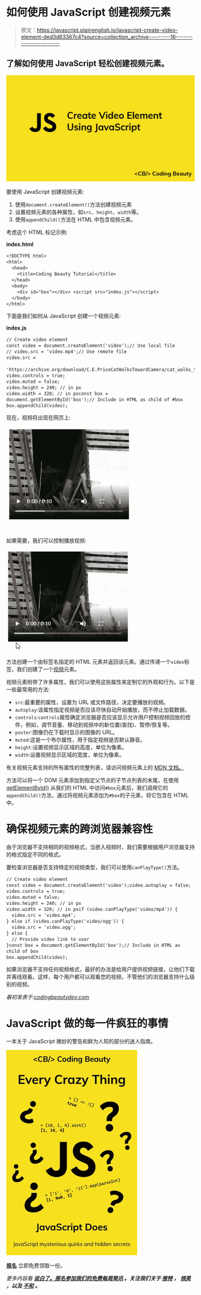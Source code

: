 # 如何使用 JavaScript 创建视频元素

> 原文：<https://javascript.plainenglish.io/javascript-create-video-element-ded3d63367c4?source=collection_archive---------16----------------------->

## 了解如何使用 JavaScript 轻松创建视频元素。

![](img/aca5e354e9b02a3e9e1863a17229aa3f.png)

要使用 JavaScript 创建视频元素:

1.  使用`document.createElement()`方法创建视频元素
2.  设置视频元素的各种属性，如`src`、`height`、`width`等。
3.  使用`appendChild()`方法在 HTML 中包含视频元素。

考虑这个 HTML 标记示例:

**index.html**

```
<!DOCTYPE html>
<html>
  <head>
    <title>Coding Beauty Tutorial</title>
  </head>
  <body>
    <div id="box"></div> <script src="index.js"></script>
  </body>
</html>
```

下面是我们如何从 JavaScript 创建一个视频元素:

**index.js**

```
// Create video element
const video = document.createElement('video');// Use local file
// video.src = 'video.mp4';// Use remote file
video.src =
  'https://archive.org/download/C.E.PriceCatWalksTowardCamera/cat_walks_toward_camera_512kb.mp4'; video.controls = true;
video.muted = false;
video.height = 240; // in px
video.width = 320; // in pxconst box = document.getElementById('box');// Include in HTML as child of #box
box.appendChild(video);
```

现在，视频将出现在网页上:

![](img/369db7514fc11c92f424fb2abefc8720.png)

如果需要，我们可以控制播放视频:

![](img/43ac3d16e5d69cc5546747536001e163.png)

方法创建一个由标签名指定的 HTML 元素并返回该元素。通过传递一个`video`标签，我们创建了一个[视频](https://developer.mozilla.org/en-US/docs/Web/HTML/Element/video)元素。

视频元素附带了许多属性，我们可以使用这些属性来定制它的外观和行为。以下是一些最常用的方法:

*   `src`:最重要的属性，设置为 URL 或文件路径，决定要播放的视频。
*   `autoplay`:该属性指定视频是否应该尽快自动开始播放，而不停止加载数据。
*   `controls`:`controls`属性确定浏览器是否应该显示允许用户控制视频回放的控件，例如，调节音量、移动到视频中的新位置(查找)、暂停/恢复等。
*   `poster`:图像仍在下载时显示的图像的 URL。
*   `muted`:这是一个布尔属性，用于指定视频是否默认静音。
*   `height`:设置视频显示区域的高度，单位为像素。
*   `width`:设置视频显示区域的宽度，单位为像素。

有关视频元素支持的所有属性的完整列表，请访问视频元素上的 [MDN 文档。](https://developer.mozilla.org/en-US/docs/Web/HTML/Element/video)

方法可以将一个 DOM 元素添加到指定父节点的子节点列表的末尾。在使用 [getElementById()](https://developer.mozilla.org/en-US/docs/Web/API/Document/getElementById) 从我们的 HTML 中访问`#box`元素后，我们调用它的`appendChild()`方法，通过将视频元素添加为`#box`的子元素，将它包含在 HTML 中。

# 确保视频元素的跨浏览器兼容性

由于浏览器不支持相同的视频格式，当嵌入视频时，我们需要根据用户浏览器支持的格式指定不同的格式。

要检查浏览器是否支持特定的视频类型，我们可以使用`canPlayType()`方法。

```
// Create video element
const video = document.createElement('video');video.autoplay = false;
video.controls = true;
video.muted = false;
video.height = 240; // in px
video.width = 320; // in pxif (video.canPlayType('video/mp4')) {
  video.src = 'video.mp4';
} else if (video.canPlayType('video/ogg')) {
  video.src = 'video.ogg';
} else {
  // Provide video link to user
}const box = document.getElementById('box');// Include in HTML as child of box
box.appendChild(video);
```

如果浏览器不支持任何视频格式，最好的办法是给用户提供视频链接，让他们下载并离线观看。这样，每个用户都可以观看您的视频，不管他们的浏览器支持什么级别的视频。

*最初发表于:*[*codingbeautydev.com*](https://cbdev.link/de5439)

# JavaScript 做的每一件疯狂的事情

一本关于 JavaScript 微妙的警告和鲜为人知的部分的迷人指南。

![](img/143ee152ba78025ea8643ba5b9726a20.png)

[**报名**](https://cbdev.link/d3c4eb) 立即免费领取一份。

*更多内容看* [***说白了。报名参加我们的***](https://plainenglish.io/)***[***免费每周简讯***](http://newsletter.plainenglish.io/) *。关注我们关于* [***推特***](https://twitter.com/inPlainEngHQ) ， [***领英***](https://www.linkedin.com/company/inplainenglish/) *，以及* [***不和***](https://discord.gg/GtDtUAvyhW) *。****